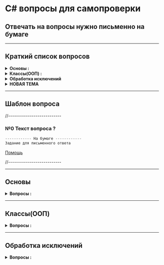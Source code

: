 # C# вопросы для самопроверки 

## Отвечать на вопросы нужно письменно на бумаге

---
## Краткий список вопросов
<details>
  <summary><b>Основы :</b></summary>

* №1 Как объявить переменную с ***Неявной типизацией*** ?
* №2 Перечислите основные типы данных (для большинства языков) ?
* №3 Логические операции
* №4 Чем отличаются расширяющее и сужающее преобразования типов ?
* №5 Чем отличаются условные логические операции &&, || и &, | ?
* №6 Как в общем виде выглядит конструкция цикла foreach ?
* №7 Массив основы
* №8 В чем разница между двумерным массивом и массивом массивов ?
* №9 Методы Основы
* №10 Что делает рекурсивная функция ?
* №11 Для чего используется ключевое слово enum ?
* №12 Что такое кортежи и для чего они используются ?
</details>

<details>
  <summary><b>Классы(ООП) :</b></summary>

* №1 Классы Основы
* №2 Для чего нужно ключевое слово this в классах ?
* №3 Инициализация объектов
* №4 Как организованна память в .NET ?
* №5 Какие типы называют типами значений, а какие ссылочными типами ?
* №6 Чем отличается передача объекта по значению от передачи по ссылке (ref) ?
* №7 Модификаторы доступа, зачем они нужны ?
* №8 Что такое Свойства и для чего они нужны в классах ?
* №9 Для чего нужны ***Автоматические свойства*** (АС) ?
* №10 Для чего используется модификатор static ? ***Статические элементы*** (СЭ)
* №11 Для чего используется статический конструктор класса ?
* №12 Что такое константы и как они объявляются в коде ?
* №13 Что такое поля для чтения ? (readonly)
* №14 Перегрузка операторов (`- + < >`)
* №15 Что означает ключевое слово ***null*** ?
* №16 Для чего нужны индексаторы классов ?
* №17 Что такое наследование и для чего оно используется ?
* №18 Для чего нужно ключевое слово ***base*** ?
* №19 Для чего нужно использовать преобразование типов (object) ?
* №20 Что такое виртуальные методы и свойства ? Что такое полиморфизм ?
* №21 Для чего нужно сокрытие (hiding) ?
* №22 Для чего нужны абстрактные классы ?
* №23 Какие четыре основных метода у класса System.Object ? Что они делают ?
* №24 Какие возможности дают "Обобщения" в .NET v2.0 ?
* №25 Для чего нужны "ограничения обобщений"(ОО) ?
* №26 Сколько есть способов наследования "обобщенных типов"(ОТ) ? Описать их реализацию
</details>

<details>
  <summary><b> Обработка исключений </b></summary>

* №1 Что такое исключения ?
* №2 Для чего используются фильтры исключений ?
* №3 Какой класс является базовым для всех типов исключений ?
* №4 Как создать класс исключения ?
* №5 Что происходит дальше если во время поиска блока catch он отсутствует ?
* №6 С помощью какого оператора вызывается исключение ?
  
</details>


<details>
  <summary><b> НОВАЯ ТЕМА </b></summary>

* №1 
* №2 
* №3 
* №4 
* №5 
* №6 
* №7 
* №8 
* №9 
* №10 
* №11 
* №12 
* №13 
* №14 
* №15 
  
</details>

---
## Шаблон вопроса

//---------------------------

### №0 Текст вопроса ?
```php
------------ На бумаге ------------
Задание для письменного ответа
```
[Помощь](ссылка)

//---------------------------

---
## Основы

<details>
  <summary><b>Вопросы :</b></summary>

### №1 Как объявить переменную с ***Неявной типизацией*** ?
```php
------------ На бумаге ------------
Написать 4 разных варианта объявления таких переменных :
1) 2 разных правильных варианта
2) 2 разных ошибочных варианта 
```
[Помощь](Readme.md#2_1_2)

---
### №2 Перечислить основные типы данных (для большинства языков) ?
```php
------------ На бумаге ------------
Написать 6 основных типов данных (1 целый, 2 вещественных, 1 строчный) :
средне   : написать все 6 типов
хорошо   : указать их размер в байтах в C#
отлично  : указать диапазон значений
идеально : написать больше 6 типов, которые имеются в C#
```
[Помощь](Readme.md#2_1)

---
### №3 Логические операции
```php
------------ На бумаге ------------
Вычислить результат следующих примеров (result):
int result = 2 & 5;  // result = ?
int result = 3 | 5;  // result = ?
int result = 3 ^ 5;  // result = ?
int result = ~5;     // result = ?
int result = 4 << 1; // result = ?
int result = 4 >> 1; // result = ?
```
[Помощь](Readme.md#2_2)

---
### №4 Чем отличаются расширяющее и сужающее преобразования типов ?
```php
------------ На бумаге ------------
byte a = 4;
byte b = a + 70; // верно|ошибка ? какой тип вернёт сложение a + 70 ?
---
создать переменную типа byte(= 4) и преобразовать в тип ushort
создать переменную типа ushort(= 4) и преобразовать в тип byte
---
написать проверку на переполнение для кода :
int a = 33;
int b = 600;
byte c = a+b;
```
[Помощь](Readme.md#2_4)

---
### №5 Чем отличаются условные логические операции `&&, ||` и `&, |` ?
```php
------------ На бумаге ------------
Что делает операция XOR(^) ?
bool a = true;
bool b = !a;   
bool c = a ^ b  // c = ?
bool d = a ^ !b // d = ?
```
[Помощь](Readme.md#2_5)

---
### №6 Как в общем виде выглядит конструкция цикла foreach ?
```php
------------ На бумаге ------------
Написать на бумаге простой пример
```
[Помощь](Readme.md#2_7)

---
### №7 Массив основы
```php
------------ На бумаге ------------
1) Что означает ранг(rank) в массиве ?
2) Что означает длина измерения ?
3) Что означает длина массива ?
4) Квадратные скобки ставятся после типа переменной, или после имени переменной ?
5) Может ли размер массива быть указан в объявлении переменной ?
6) При создании массива нужно ли указывать его размер ?
7) Написать пример создания и объявления массива
```
[Помощь](Readme.md#2_8)

---
### №8 В чем разница между ***двумерным массивом*** и ***массивом массивов*** ?
```php
------------ На бумаге ------------
1) Написать пример двумерного массива
2) Написать пример трехмерного массива
3) Написать пример массива массивов
4) Как указать длину массива массивов ?
5) Должна ли совпадать размерность каждого подмассива в массиве массивов ?
```
[Помощь](Readme.md#2_8)

---
### №9 Методы Основы
```php
------------ На бумаге ------------
1) Как в общем виде выглядит конструкция метода ?
2) Написать 2 варианта сокращенной записи методов(в одном должен быть return)
3) Написать пример метода с двумя параметрами где 1 обязательный а 2 нет
4) Для чего нужны модификаторы "ref" и "out" ?
5) Написать по одному примеру их использования
6) Какой обязательное условие нужно соблюдать используя модификатор "out" ?
7) Что означает передача параметра по ссылки и по значению ?
8) Для чего нужны "выходные параметры" ?
9) Для чего нужно ключевое слово "params" ?
10) Написать пример метода с "params"
11) Можно ли указывать параметры после "params" ?
12) Можно ли указывать больше одного "params" ?
```
[Помощь](Readme.md#2_9)

---
### №10 Что делает рекурсивная функция ?
```php
------------ На бумаге ------------
1) Написать рекурсивную функцию факториала
2) Написать рекурсивную функцию фиббоначи
```
[Помощь](Readme.md#2_10)

---
### №11 Для чего используется ключевое слово enum ?
```php
------------ На бумаге ------------
1) Что в enum указывается обязательно ?
2) Какие значения указываются каждому элементу в enum ?
3) Написать 2 примера enum, один со стандартным типом, другой = byte
```
[Помощь](Readme.md#2_11)

---
### №12 Что такое кортежи и для чего они используются ?
```php
------------ На бумаге ------------
1) Написать пример кортежа с неявными типами
2) Написать пример обращения к неявным элементам кортежа
3) Написать пример кортежа с явными типами
4) Написать пример кортежа с названием полей
5) Написать пример кортежа без имени
6) Написать пример передачи кортежа в метод
7) Написать пример возврата кортежа из функции 
```
[Помощь](Readme.md#2_12)


</details>

---
## Классы(ООП)

<details>
  <summary><b>Вопросы :</b></summary>

### №1 Классы Основы
```php
------------ На бумаге ------------
1) Чем класс является для объекта и наоборот ?
2) Перечислить все элементы, которыми можно выразить функциональность класса(3 основных + 2 дополнительных)
3) Написать простой пример каждого элемента
```
[Помощь](Readme.md#3)

---
### №2 Для чего нужно ключевое слово this в классах ?
```php
------------ На бумаге ------------
1) В каких ситуациях слово this используется чаще всего ?
2) Написать пример для каждой ситуации
3) Какой принцип работы у цепочки конструкторов ?
4) Написать пример цепочки конструкторов
```
[Помощь](Readme.md#3_1)

---
### №3 Инициализация объектов
```php
------------ На бумаге ------------
1) Написать пример того как происходит инициализация объекта
```
[Помощь](Readme.md#3_2)

---
### №4 Как организованна память в .NET ?
```php
------------ На бумаге ------------
1) На какие типы делится память и что они в себе содержат ?
2) Что и когда делает сборщик мусора ?
```
[Помощь](Readme.md#3_3)

---
### №5 Какие типы называют типами значений, а какие ссылочными типами ?
```php
------------ На бумаге ------------
1) Написать список типов значений (условно разделяют на 6 типов)
2) Написать список ссылочных типов (условно разделяют на 5 типов)
```
[Помощь](Readme.md#3_4)

---
### №6 Чем отличается передача объекта по значению от передачи по ссылке (ref) ?
```php
------------ На бумаге ------------
1) Написать простой пример передачи объекта по значению
2) Написать простой пример передачи объекта по ссылке
```
[Помощь](Readme.md#3_5)

---
### №7 Модификаторы доступа, зачем они нужны ?
```php
------------ На бумаге ------------
1) Написать все модификаторы доступа в С#
2) Написать что означает каждый модификатор
3) Какое ограничение имеет "Пространство имен"(namespace)
4) Какой модификатор доступа у классов по умолчанию ?
5) С какими модификаторами доступа могут быть не вложенные классы внутри "namespace"
6) Какая доступность по умолчанию у членов типа: 1)enum 2)class 3)interface 4)struct ?
7) Какие варианты доступности у членов типа: 1)enum 2)class 3)interface 4)struct ?
```
[Помощь](Readme.md#3_6)

---
### №8 Что такое Свойства и для чего они нужны в классах ?
```php
------------ На бумаге ------------
1) Как свойства предоставляют возможность работы с полями ?
2) Написать ограничение к полю по двум методам(на чтение и на запись)
3) Когда можно установить модификатор досутпа для Свойства ?
4) Сколько блоков у свойства могут иметь модификатор доступа ?
5) Может ли модификатор доступа блока быть менее ограничивающим чем модфикатор досутпа свойства ? 
6) Написать пример сокращенной записи свойства
```
[Помощь](Readme.md#3_7)

---
### №9 Для чего нужны ***Автоматические свойства*** (АС) ?
```php
------------ На бумаге ------------
1) Написать пару примеров разного типа АС
2) Написать пару примеров разного типа АС с инициализацией значений
3) Написать пример записи АС с модфикатором доступа
4) Написать пример АС без блока set
```
[Помощь](Readme.md#3_8)

---
### №10 Для чего используется модификатор static ? ***Статические элементы*** (СЭ)
```php
------------ На бумаге ------------
1) К какой части класса относятся статические поля, методы и свойства ?
2) В какой момент нужно создавать экземпляр класса, чтобы обратиться к СЭ ?
3) Какое максимальное количество объектов класса могут иметь один и тот же СЭ ?
4) При создании скольки объектов класса будет выделена память для СЭ ?
5) К каким элементам класса могут обращаться статические методы ?
6) Написать пример статического поля, свойства, метода
```
[Помощь](Readme.md#3_10)

---
### №11 Для чего используется статический конструктор класса ?
```php
------------ На бумаге ------------
1) Какие модификаторы доступа может иметь статический конструктор ?
2) К каким не статическим элементам обращается статический конструктор когда использует слово this ?
3) Написать код для вызова статического конструктора вручную
4) В каких случаях статический конструктор выполняется автоматически
5) Какие элементы могут содержать статические классы ?
```
[Помощь](Readme.md#3_10)

---
### №12 Что такое константы и как они объявляются в коде ?
```php
------------ На бумаге ------------
1) Написать пару примеров констант
2) Когда можно инициализировать константы ?
3) В каких случаях может быть изменено значение констант ?
4) Являются ли константы неявно статическими полями ?
```
[Помощь](Readme.md#3_11)

---
### №13 Что такое поля для чтения ? (readonly)
```php
------------ На бумаге ------------
1) Где можно только инициализировать поля для чтения ?
2) Где можно инициализировать и изменять поля для чтения ?
3) Могут ли быть статическими ?
4) Написать пример поля для чтения
```
[Помощь](Readme.md#3_11)

---
### №14 Перегрузка операторов (`- + < >`)
```php
------------ На бумаге ------------
1) Написать все 6 групп операторов и содержащиеся в них операторы
2) Какие модификаторы могут быть у методов с перегрузкой операторов ?
3) Какие допускаются названия для методов с перегрузкой операторов ?
4) Сколько параметров принимают Унарные и Бинарные операторы ?
5) Какой тип должен обязательно иметь один из параметров при перегрузке ?
6) Написать несколько примеров перегрузки операторов
7) Можно ли при перегрузке операторов возвращать измененный объект ?
8) Как задаются операции для префиксного и постфиксного изменения ? Написать оба варианта
9) Что нужно переопределить при необходимости использования объекта типа в качестве условия ?
```
[Помощь](Readme.md#3_12)

---
### №15 Что означает ключевое слово ***null*** ?
```php
------------ На бумаге ------------
1) Перечислить типы переменных которые могут принимать значение null
2) Является ли значение null значением по умолчанию ?
3) Что делает оператор null-объединения (??) ?
4) Какой операнд должен быть ссылочного типа при null-объединении, левый или правый ?
5) Когда null-объединение возвращает левый операнд, а когда правый ?
6) Что делает оператор условного null (?.) ?
7) Написать пример проверки условного null(?.) на нескольких уровнях в глубину
```
[Помощь](Readme.md#3_13)

---
### №16 Для чего нужны индексаторы классов ?
```php
------------ На бумаге ------------
1) С помощью какого названия объявляют индексаторы ?
2) Какие параметры обязательны для индексаторов и почему ?
3) Написать пример индексатора
4) Как выглядит перегрузка индексаторов
5) Написать пример перегрузки индексаторов
```
[Помощь](Readme.md#3_14)

---
### №17 Что такое наследование и для чего оно используется ?
```php
1) От какого класса наследуется класс Account ?
class Account {...}
2) Что может быть унаследовано из базового класса ? 
3) Как наследовать private поля ?
4) Как наследовать конструктор базового класса ?
5) Написать простой пример наследования
6) Как реализовать множественное наследование в С# ?
7) Как наследовать статический класс ?
8) Каким ключевым словом можно запретить наследование класса ? Написать общую конструкцию
```
[Помощь](Readme.md#3_15)

---
### №18 Для чего нужно ключевое слово ***base*** ?
```php
1) В какой последовательности выполняются конструкторы при создании объекта дочернего класса ?
class Account {...}
class Person : Account {...}
2) Написать пример использования base
3) Написать пример использования base для переопределенного метода
```
[Помощь](Readme.md#3_16)

---
### №19 Для чего нужно использовать преобразование типов (object) ?
```php
1) Какая часть функционала от других классов доступна каждому из следующих классов ?
class Account {...}
class Person : Account {...}
class MalePerson : Person {...}
2) Какое преобразование является восходящим, а какой нисходящим ?
3) Написать пример обоих преобразований
4) Какие есть способы преобразования типов (3 варианта) ?
5) Написать пример каждого способа
6) Что дает перегрузка операций преобразования ?
7) Что обязательно должен либо принимать, либо возвращать оператор преобразования ?
8) Когда используется перегрузка explicit, а когда implicit ?
9) Написать пример перегрузки explicit и implicit
```
[Помощь](Readme.md#3_17)

---
### №20 Что такое виртуальные методы и свойства ? Что такое полиморфизм ?
```php
1) Какое ключевое слово используется в родительском классе, а какое в дочернем 
2) Какой набор параметров должен быть у родителя/наследника ?
3) Какой модификатор должен быть у родителя/наследника ?
4) Как создать статический виртуальный метод ?
5) Написать пример метода и свойства для родителя/наследника
6) Как запретить переопределение методов и свойств ? Написать пример
7) Как запретить не переопределенные методы и свойства ?
```
[Помощь](Readme.md#3_19)

---
### №21 Для чего нужно сокрытие (hiding) ?
```php
1) Что может менять сокрытие, в отличии от переопределения ?
2) Какое ключевое слово используется для сокрытия ?
3) Написать несколько примеров сокрытия ?
```
[Помощь](Readme.md#3_20)

---
### №22 Для чего нужны абстрактные классы ?
```php
1) Какое ключевое слово используют абстрактные классы ?
2) Какие элементы может содержать абстрактный класс ?
3) Как создать объект абстрактного класса ?
4) Написать пример использования абстрактного класса
5) Какой модфикатор не могут иметь абстрактные элементы класса ?
6) Что обязан сделать класс наследник от абстрактного класса ?
7) При переопределении с каким модификатором записываются элементы ?
8) Как записать не абстрактный класс с абстрактными методами ?
9) Какие 4 элемента класса могут быть абстрактными ?
10) Написать пример абстрактных элементов абстрактного класса
```
[Помощь](Readme.md#3_21)

---
### №23 Какие четыре основных метода у класса System.Object ? Что они делают ?
```php
1) Написать пример каждого метода
2) Какие из этих методов можно переопределять ?
3) Написать пример переопределения для каждого возможного метода
```
[Помощь](Readme.md#3_23)

---
### №24 Какие возможности дают "Обобщения" в .NET v2.0 ?
```php
1) Какие проблемы решают обобщения ?
2) Что такое упаковка-преобразование ?
3) Что такое распаковка-преобразование ?
4) Что лучше упаковка/распаковка или обобщения ? Почему ?
5) Что означает тип Т в записи : className<T> ?
6) Какой тип можно подставить вместо Т ?
7) Написать пример обобщения 
8) Какие значения устанавливают по умолчанию обобщения ?
9) Написать пример со значением по умолчанию
10) Какая особенность есть у статических полей обобщенных классов ?
11) Написать пример особенности статических полей
12) Написать пример использования нескольких универсальных параметров
13) Написать пример обобщенного метода
```
[Помощь](Readme.md#3_24)

---
### №25 Для чего нужны "ограничения обобщений"(ОО) ?
```php
1) Что позволяет делать ОО с типом Т(className<T>) ?
2) Написать пример ОО
3) Какие типы используются в ОО ?
4) Чем отличаются между собой универсальные параметры ОО ? Написать пример для каждого из них.
5) При указании класса в ОО, какие значения может принимать параметр Т ?
6) Написать пример использования в ОО обобщенного класса
7) При нескольких ограничениях за раз какой должен быть порядок следования типов ? (всего 3 группы)
8) В какой последовательности одновременно могут объявляться такие типы как класс, class, struct ?
9) Написать пример нескольких универсальных параметров в ОО
10) Написать пример ОО для метода
```
[Помощь](Readme.md#3_25)

---
### №26 Сколько есть способов наследования "обобщенных типов"(ОТ) ? Описать их реализацию
```php
1) Написать вариант для каждого способа наследования ОТ
2) Написать вариант сочетания обобщенных параметров дочернего и родительского классов
```
[Помощь](Readme.md#3_26)

</details> 


---
## Обработка исключений

<details>
  <summary><b>Вопросы :</b></summary>

---
### №1 Что такое исключения ?
```php
------------ На бумаге ------------
1) Написать конструкцию которой обрабатываются исключения
2) Что происходит когда в коде нет обработки возникающенр исключения ?
3) В каких случаях блок finally не обязательный ?
4) Расписать порядок выполнения блоков для обработки исключения
5) Сколько максимум может быть блоков catch : 1, 2, 3, 4 ?
6) В каком порядке записываются блоки catch об частного к общему или наоборот ?
7) Почему с точки зрения производительности обработка исключений лучше чем `if...else` ?
```
[Помощь](Readme.md#4)

---
### №2 Для чего используются фильтры исключений ?
```php
------------ На бумаге ------------
1) Написать 3 формы блока catch по типу исключения
2) Написать пример для фильтра исключений
```
[Помощь](Readme.md#4_2)


---
### №3 Какой класс является базовым для всех типов исключений ?
```php
------------ На бумаге ------------
1) Перечислить 5 основных свойств базового класса + описать их назначение
2) Привести пример 5 разных видов исключений + описать их назначение
```
[Помощь](Readme.md#4_3)


---
### №4 Как создать класс ислючения ?
```php
------------ На бумаге ------------
1) Написать простой пример ручного вызова исключения
2) Написать пример создания класса исключения
3) Написать пример класса исключения наследованный от других ошибок + использование
```
[Помощь](Readme.md#4_4)


---
### №5 Что происходит дальше если во время поиска блока catch он отсутствует ?
```php
------------ На бумаге ------------
1) Для самых сильных написать пример
```
[Помощь](Readme.md#4_5)


---
### №6 С помощью какого оператора вызывается исключение ?
```php
------------ На бумаге ------------
1) Написать 3-4 примера вызова разных исключений
2) Где можно использовать оператор вызова исключения без объекта ?
3) Что вызывает оператор вызова исключения без объекта ?
4) Написать пример такого вызова
```
[Помощь](Readme.md#4_6)


</details> 